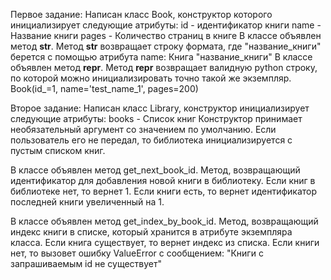 Первое задание:
Написан класс Book, конструктор которого  инициализирует следующие атрибуты:
id - идентификатор книги
name - Название книги
pages - Количество страниц в книге
В классе  объявлен метод __str__.
Метод __str__ возвращает строку формата, где "название_книги" берется с помощью атрибута name:
Книга "название_книги"
В классе объявлен метод __repr__.
Метод __repr__ возвращает валидную python строку, по которой можно инициализировать точно такой же экземпляр.
Book(id_=1, name='test_name_1', pages=200)

Второе задание:
Написан класс Library, конструктор инициализирует следующие атрибуты:
books - Список книг
Конструктор принимает необязательный аргумент со значением по умолчанию. Если пользователь его не передал, то библиотека инициализируется с пустым списком книг.

В классе объявлен метод get_next_book_id.
Метод, возвращающий идентификатор для добавления новой книги в библиотеку.
Если книг в библиотеке нет, то вернет 1.
Если книги есть, то вернет идентификатор последней книги увеличенный на 1.

В классе объявлен метод get_index_by_book_id.
Метод, возвращающий индекс книги в списке, который хранится в атрибуте экземпляра класса.
Если книга существует, то вернет индекс из списка.
Если книги нет, то вызовет ошибку ValueError с сообщением: "Книги с запрашиваемым id не существует"
